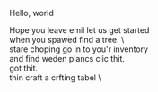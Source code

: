 Hello, world

Hope you leave emil let us get started  \
when you spawed  find a tree.  \   
stare choping go in to you'r inventory  \
and find weden plancs  clic thit.  \
got thit.  \
thin craft a crfting tabel  \
